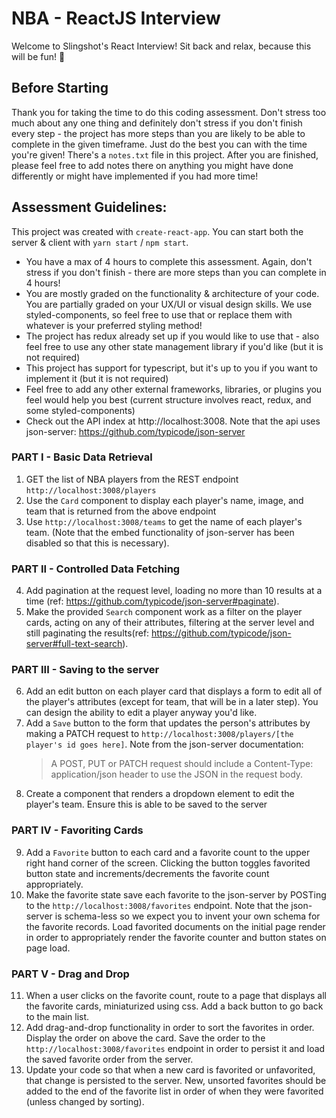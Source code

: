 # NBA - ReactJS Interview

Welcome to Slingshot's React Interview! Sit back and relax, because this will be fun! 🍿

## Before Starting

Thank you for taking the time to do this coding assessment. Don't stress too much about any one thing and definitely don't stress if you don't finish every step - the project has more steps than you are likely to be able to complete in the given timeframe. Just do the best you can with the time you're given! There's a `notes.txt` file in this project. After you are finished, please feel free to add notes there on anything you might have done differently or might have implemented if you had more time!

## Assessment Guidelines:

This project was created with `create-react-app`. You can start both the server & client with `yarn start` / `npm start`.

- You have a max of 4 hours to complete this assessment. Again, don't stress if you don't finish - there are more steps than you can complete in 4 hours!
- You are mostly graded on the functionality & architecture of your code. You are partially graded on your UX/UI or visual design skills. We use styled-components, so feel free to use that or replace them with whatever is your preferred styling method!
- The project has redux already set up if you would like to use that - also feel free to use any other state management library if you'd like (but it is not required)
- This project has support for typescript, but it's up to you if you want to implement it (but it is not required)
- Feel free to add any other external frameworks, libraries, or plugins you feel would help you best (current structure involves react, redux, and some styled-components)
- Check out the API index at http://localhost:3008. Note that the api uses json-server: https://github.com/typicode/json-server

### PART I - Basic Data Retrieval

1.  GET the list of NBA players from the REST endpoint `http://localhost:3008/players`
2.  Use the `Card` component to display each player's name, image, and team that is returned from the above endpoint
3.  Use `http://localhost:3008/teams` to get the name of each player's team. (Note that the embed functionality of json-server has been disabled so that this is necessary).

### PART II - Controlled Data Fetching

4.  Add pagination at the request level, loading no more than 10 results at a time (ref: https://github.com/typicode/json-server#paginate).
5.  Make the provided `Search` component work as a filter on the player cards, acting on any of their attributes, filtering at the server level and still paginating the results(ref: https://github.com/typicode/json-server#full-text-search).

### PART III - Saving to the server

6.  Add an edit button on each player card that displays a form to edit all of the player's attributes (except for team, that will be in a later step). You can design the ability to edit a player anyway you'd like.
7.  Add a `Save` button to the form that updates the person's attributes by making a PATCH request to `http://localhost:3008/players/[the player's id goes here]`. Note from the json-server documentation:
    > A POST, PUT or PATCH request should include a Content-Type: application/json header to use the JSON in the request body.
8.  Create a component that renders a dropdown element to edit the player's team. Ensure this is able to be saved to the server

### PART IV - Favoriting Cards

9. Add a `Favorite` button to each card and a favorite count to the upper right hand corner of the screen. Clicking the button toggles favorited button state and increments/decrements the favorite count appropriately.
10. Make the favorite state save each favorite to the json-server by POSTing to the `http://localhost:3008/favorites` endpoint. Note that the json-server is schema-less so we expect you to invent your own schema for the favorite records. Load favorited documents on the initial page render in order to appropriately render the favorite counter and button states on page load.

### PART V - Drag and Drop

11. When a user clicks on the favorite count, route to a page that displays all the favorite cards, miniaturized using css. Add a back button to go back to the main list.
12. Add drag-and-drop functionality in order to sort the favorites in order. Display the order on above the card. Save the order to the `http://localhost:3008/favorites` endpoint in order to persist it and load the saved favorite order from the server.
13. Update your code so that when a new card is favorited or unfavorited, that change is persisted to the server. New, unsorted favorites should be added to the end of the favorite list in order of when they were favorited (unless changed by sorting).
